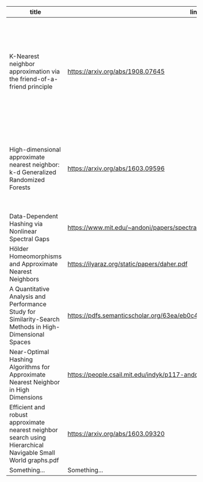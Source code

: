 | title | link | date | tags |
| ------------- | ------------- | ------------- | ------------- |  
| K-Nearest neighbor approximation via the friend-of-a-friend principle | https://arxiv.org/abs/1908.07645 | 22 Aug 2019 |  similarity search, nearest neighbor, ranking system, linear order, ordinal data, random graph, proximity graph, expander grap |
| High-dimensional approximate nearest neighbor: k-d Generalized Randomized Forests | https://arxiv.org/abs/1603.09596 | 31 Mar 2016 | data-structure, randomized tree, space partition, geometric search, open software, practical complexity |
| Data-Dependent Hashing via Nonlinear Spectral Gaps | https://www.mit.edu/~andoni/papers/spectral_gap.pdf | 16 Apr 2018 | ... |
| Hölder Homeomorphisms and Approximate Nearest Neighbors | https://ilyaraz.org/static/papers/daher.pdf | 11 Aug 2018 | ... |
| A Quantitative Analysis and Performance Study for Similarity-Search Methods in High-Dimensional Spaces | https://pdfs.semanticscholar.org/63ea/eb0c48175065ffd096aad10aed712c6d7bbb.pdf | Aug 1998 | ... |
| Near-Optimal Hashing Algorithms for Approximate Nearest Neighbor in High Dimensions | https://people.csail.mit.edu/indyk/p117-andoni.pdf | 2008 | LSH |
| Efficient and robust approximate nearest neighbor search using Hierarchical Navigable Small World graphs.pdf | https://arxiv.org/abs/1603.09320 | 2018 | Graphs, nearest neighbor, ANN | 
| Something... | Something... | Something... | Something... | 
